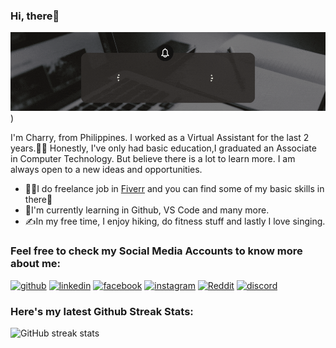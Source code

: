 ### Hi, there👋

![Welcome to my GitHub Profile](https://github.com/CharryDinz/CharryDinz/blob/main/Welcome%20Banner.gif))

I'm Charry, from Philippines. I worked as a Virtual Assistant for the last 2 years.👩‍💻 Honestly, I've only had basic education,I graduated an Associate in Computer Technology. But believe there is a lot to learn more. I am always open to a new ideas and opportunities.

- 👩‍💻I do freelance job in [Fiverr](https://www.fiverr.com/users/charrydinz) and you can find some of my basic skills in there🙂
- 🌱I'm currently learning in Github, VS Code and many more.
- ✍️In my free time, I enjoy hiking, do fitness stuff and lastly I love singing.

### Feel free to check my Social Media Accounts to know more about me:

[<img src='https://cdn.jsdelivr.net/npm/simple-icons@3.0.1/icons/github.svg' alt='github' height='40'>](https://github.com/CharryDinz)  [<img src='https://cdn.jsdelivr.net/npm/simple-icons@3.0.1/icons/linkedin.svg' alt='linkedin' height='40'>](https://www.linkedin.com/in/https://www.linkedin.com/in/charry-lou-dinoy-2790091b2//)  [<img src='https://cdn.jsdelivr.net/npm/simple-icons@3.0.1/icons/facebook.svg' alt='facebook' height='40'>](https://www.facebook.com/https://www.facebook.com/charry.diNz/)  [<img src='https://cdn.jsdelivr.net/npm/simple-icons@3.0.1/icons/instagram.svg' alt='instagram' height='40'>](https://www.instagram.com/https://www.instagram.com/charrydinz//)  [<img src='https://cdn.jsdelivr.net/npm/simple-icons@3.0.1/icons/reddit.svg' alt='Reddit' height='40'>](https://www.reddit.com/user/https://l.facebook.com/l.php?u=https%3A%2F%2Fwww.reddit.com%2Fu%2Ffilipinagirlproud%3Futm_medium%3Dandroid_app%26utm_source%3Dshare&h=AT3WMa7qh5wWwUWrQx9eavwgSJtBbkgWdONT9zEFNOtZu0xySIk6g0Xc2sWcLVs8WRYwl69nccOCzhYJ0H2ZVjurrXZni4vA6ndcZ-vTTiEzP0EYiOR8g5RMCgt7TpPoxN5w8A)  [<img src='https://cdn.jsdelivr.net/npm/simple-icons@3.0.1/icons/discord.svg' alt='discord' height='40'>](https://discord.gg/NNezbU92)  

### Here's my latest Github Streak Stats:
![GitHub streak stats](https://streak-stats.demolab.com/?user=CharryDinz)  
